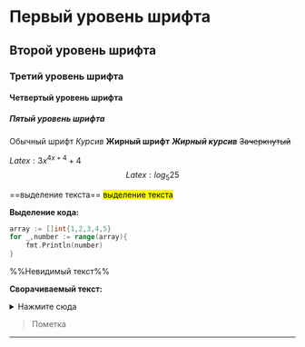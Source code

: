 # Первый уровень шрифта
## Второй уровень шрифта
### Третий уровень шрифта
#### Четвертый уровень шрифта
##### Пятый уровень шрифта

Обычный шрифт
*Курсив*
**Жирный шрифт**
***Жирный курсив***
~~Зачеркнутый~~

$Latex: 3x^{4x+4}+4$
$$Latex: log_5 25$$

==выделение текста==
<mark>выделение текста</mark>

**Выделение кода:**
~~~ go
array := []int{1,2,3,4,5}
for _,number := range(array){
	fmt.Println(number)
}
~~~

%%Невидимый текст%%

**Сворачиваемый текст:**
<details><summary>Нажмите сюда</summary>
	Текст
</details>

>Пометка
***